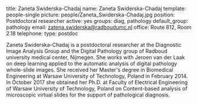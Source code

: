 title: Zaneta Swiderska-Chadaj
name: Zaneta Swiderska-Chadaj
template: people-single
picture: people/Zaneta_Swiderska-Chadaj.jpg
position: Postdoctoral researcher
active: yes
groups: diag, pathology
default_group: pathology
email: zatena.swiderska@radboudumc.nl
office: Route 812, Room 2.18
telephone:
type: postdoc

Zaneta Swiderska-Chadaj is a postdoctoral researcher at the Diagnostic Image Analysis Group and the Digital Pathology group of Radboud university medical center, Nijmegen. She works with Jeroen van der Laak  on deep learning applied to the automatic analysis of digital pathology whole-slide images. She received her Master's degree in Biomedical Engineering at Warsaw University of Technology, Poland in February 2014. In October 2017 she obtained her Ph.D. at Faculty of Electrical Engineering  of Warsaw University of Technology, Poland on Content-based analysis of microscopic virtual slides for the support of pathological diagnosis.
